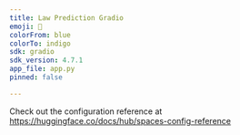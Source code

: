 ```yaml
---
title: Law Prediction Gradio
emoji: 🏃
colorFrom: blue
colorTo: indigo
sdk: gradio
sdk_version: 4.7.1
app_file: app.py
pinned: false

---
```


Check out the configuration reference at https://huggingface.co/docs/hub/spaces-config-reference
